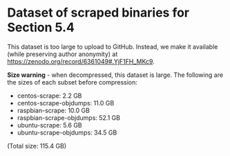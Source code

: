 # Dataset of scraped binaries for Section 5.4

This dataset is too large to upload to GitHub. Instead, we make it available (while preserving author anonymity) at <https://zenodo.org/record/6361049#.YjF1FH_MKc9>.

**Size warning** - when decompressed, this dataset is large. The following are the sizes of each subset before compression:
* centos-scrape: 2.2 GB
* centos-scrape-objdumps: 11.0 GB
* raspbian-scrape: 10.0 GB
* raspbian-scrape-objdumps: 52.1 GB
* ubuntu-scrape: 5.6 GB
* ubuntu-scrape-objdumps: 34.5 GB

(Total size: 115.4 GB)
